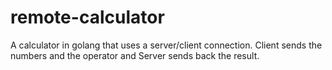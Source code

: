 # remote-calculator
A calculator in golang that uses a server/client connection.
Client sends the numbers and the operator and Server sends back the result.
